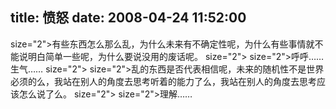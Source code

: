 title: 愤怒
date: 2008-04-24 11:52:00
---

 size="2">有些东西怎么那么乱，为什么未来有不确定性呢，为什么有些事情就不能说明白简单一些呢，为什么要说没用的废话呢。  size="2">   size="2">呼呼……生气……  size="2">   size="2">乱的东西是否代表相信呢，未来的随机性不是世界必须的么，我站在别人的角度去思考听着的能力了么，我站在别人的角度去思考应该怎么说了么。  size="2">   size="2">理解……
